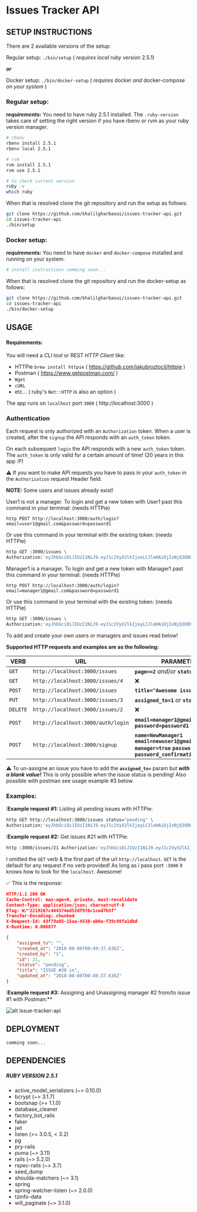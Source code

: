# Issues Tracker API
## SETUP INSTRUCTIONS

There are 2 available versions of the setup:

Regular setup: `./bin/setup` ( *requires local ruby version* 2.5.1)

_**or**_

Docker setup: `./bin/docker-setup` ( *requires* docker *and* docker-compose *on your system* )

### Regular setup:
_**requirements:**_
You need to have ruby 2.5.1 installed. The `.ruby-version` takes care of setting
the right version if you have rbenv or rvm as your ruby version manager.
```bash
# rbenv
rbenv install 2.5.1
rbenv local 2.5.1

# rvm
rvm install 2.5.1
rvm use 2.5.1

# to check current version
ruby -v
which ruby
```
When that is resolved clone the git repository and run the setup as follows:
```bash
git clone https://github.com/khalilgharbaoui/issues-tracker-api.git
cd issues-tracker-api
./bin/setup
```

### Docker setup:

_**requirements:**_
You need to have `docker` and `docker-compose` installed and running on your system.
```bash
# install instructions comming soon...

```
When that is resolved clone the git repository and run the docker-setup as follows:
```bash
git clone https://github.com/khalilgharbaoui/issues-tracker-api.git
cd issues-tracker-api
./bin/docker-setup
```

## USAGE

#### Requirements:
You will need a *CLI tool* or REST *HTTP Client* like:

- HTTPie `brew install httpie` ( https://github.com/jakubroztocil/httpie )
- Postman ( https://www.getpostman.com/ )
- `Wget`
- `cURL`
- etc... ( ruby's `Net::HTTP` is also an option )

The app runs on `localhost` port `3000` ( http://localhost:3000 )

### **Authentication**

Each request is only authorized with an `Authorization` token.
When a user is created, after the `signup` the API responds with an `auth_token` token.

On each subsequent `login` the API responds with a new `auth_token` token.
The `auth_token` is only valid for a certain amount of time! (20 years in this app :P)

⚠️ If you want to make API requests you have to pass in your `auth_token` in the `Authorization` request Header field.

**NOTE:**
Some users and issues already exist!

User1 is not a manager.
To login and get a new token with User1 past this command in your terminal: (needs HTTPie)

`http POST http://localhost:3000/auth/login?email=user1@gmail.com&password=password1`

Or use this command in your terminal with the existing token: (needs HTTPie)
```bash
http GET :3000/issues \
Authorization:'eyJhbGciOiJIUzI1NiJ9.eyJ1c2VyX2lkIjoxLCJleHAiOjIxNjQ3ODQ5MTd9.cGZHBZ6JdyjPGVIH7dBsQIr3BQAu7tlbZ_f4f5ggFGI'
```

Manager1 is a manager.
To login and get a new token with Manager1 past this command in your terminal: (needs HTTPie)

`http POST http://localhost:3000/auth/login?email=manager1@gmail.com&password=password1`

Or use this command in your terminal with the existing token: (needs HTTPie)

```bash
http GET :3000/issues \
Authorization:'eyJhbGciOiJIUzI1NiJ9.eyJ1c2VyX2lkIjoyLCJleHAiOjIxNjQ3ODUyMzV9.a02R0yCL4I01NqDSRBomRJl_w-OReEr9SkXOYuboGKo'
```

To add and create your own users or managers and issues read below!

**Supported HTTP requests and examples are as the following:**

|**VERB**|**URL**|**PARAMETERS**|**MANDATORY?**|
|-|-|-|-|
| `GET` | `http://localhost:3000/issues`| **`page==2`** *and*/*or* **`status=pending`** | _optional_ |
| `GET` | `http://localhost:3000/issues/4` | ❌ | ❌ |
| `POST` | `http://localhost:3000/issues` | **`title="Awesome issue#1"`** | _mandatory_ |
| `PUT` | `http://localhost:3000/issues/3` | **`assigned_to=1`** *or* **`status=resolved`** | _mandatory_ ⚠️|
| `DELETE` | `http://localhost:3000/issues/2` | ❌ | ❌ |
| `POST` | `http://localhost:3000/auth/login` | **`email=manager1@gmail.com` `password=password1`** | _both mandatory_ |
| `POST` | `http://localhost:3000/signup` | **`name=NewManager1` `email=newuser1@gmail.com` `manager=true` `password=password1` `password_confirmation=password1`** | _all mandatory_ |

⚠️ To un-assigne an issue you have to add the **`assigned_to=`** param but _**with a blank value!**_
This is only possible when the issue status is pending!
Also possible with postman see usage example #3 below.

### Examples:

❕**Example request #1:** Listing all pending issues with HTTPie:
```bash
http GET http://localhost:3000/issues status="pending" \
Authorization:'eyJhbGciOiJIUzI1NiJ9.eyJ1c2VyX2lkIjoyLCJleHAiOjIxNjQ3ODUyMzV9.a02R0yCL4I01NqDSRBomRJl_w-OReEr9SkXOYuboGKo'
```

❕**Example request #2:** Get issues #21 with HTTPie:
```bash
http :3000/issues/21 Authorization:'eyJhbGciOiJIUzI1NiJ9.eyJ1c2VyX2lkIjoyLCJleHAiOjIxNjQ3ODUyMzV9.a02R0yCL4I01NqDSRBomRJl_w-OReEr9SkXOYuboGKo'
```

I omitted the `GET` verb & the first part of the url `http://localhost`.
`GET` is the default for any request if no verb provided!
As long as i pass port `:3000` it knows how to look for the `localhost`. Awesome!

✅ This is the response:
```json
HTTP/1.1 200 OK
Cache-Control: max-age=0, private, must-revalidate
Content-Type: application/json; charset=utf-8
ETag: W/"2219267c444574ed52df976c1ced7b5f"
Transfer-Encoding: chunked
X-Request-Id: 43f79a85-15aa-4538-ab0a-f39c98fa1dbd
X-Runtime: 0.006877

{
    "assigned_to": "",
    "created_at": "2018-08-08T00:49:37.636Z",
    "created_by": "1",
    "id": 21,
    "status": "pending",
    "title": "ISSUE #20 in",
    "updated_at": "2018-08-08T00:49:37.636Z"
}
```

❕**Example request #3:** Assigning and Unassigning manager #2 from/to issue #1 with Postman:**

![alt issue-tracker-api](http://g.recordit.co/I1Ezrm5Eac.gif "Assigning and Unassigning")

## DEPLOYMENT

`comming soon...`

## DEPENDENCIES
##### RUBY VERSION 2.5.1

  - active_model_serializers (~> 0.10.0)
  - bcrypt (~> 3.1.7)
  - bootsnap (>= 1.1.0)
  - database_cleaner
  - factory_bot_rails
  - faker
  - jwt
  - listen (>= 3.0.5, < 3.2)
  - pg
  - pry-rails
  - puma (~> 3.11)
  - rails (~> 5.2.0)
  - rspec-rails (~> 3.7)
  - seed_dump
  - shoulda-matchers (~> 3.1)
  - spring
  - spring-watcher-listen (~> 2.0.0)
  - tzinfo-data
  - will_paginate (~> 3.1.0)
